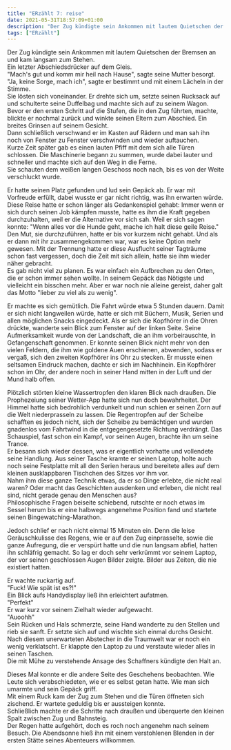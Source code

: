 ```yaml
---
title: "ERzählt 7: reise"
date: 2021-05-31T18:57:09+01:00
description: "Der Zug kündigte sein Ankommen mit lautem Quietschen der Bremsen an und kam langsam zum Stehen."
tags: ["ERzählt"]
---
```


Der Zug kündigte sein Ankommen mit lautem Quietschen der Bremsen an und kam langsam zum Stehen.\
Ein letzter Abschiedsdrücker auf dem Gleis.\
"Mach's gut und komm mir heil nach Hause", sagte seine Mutter besorgt. \
"Ja, keine Sorge, mach ich", sagte er bestimmt und mit einem Lächeln in der Stimme.\
Sie lösten sich voneinander. Er drehte sich um, setzte seinen Rucksack auf und schulterte seine Duffelbag und machte sich auf zu seinem Wagon. Bevor er den ersten Schritt auf die Stufen, die in den Zug führten, machte, blickte er nochmal zurück und winkte seinen Eltern zum Abschied. Ein breites Grinsen auf seinem Gesicht.\
Dann schließlich verschwand er im Kasten auf Rädern und man sah ihn noch von Fenster zu Fenster verschwinden und wieder auftauchen.\
Kurze Zeit später gab es einen lauten Pfiff mit dem sich alle Türen schlossen. Die Maschinerie begann zu summen, wurde dabei lauter und schneller und machte sich auf den Weg in die Ferne.\
Sie schauten dem weißen langen Geschoss noch nach, bis es von der Weite verschluckt wurde.

Er hatte seinen Platz gefunden und lud sein Gepäck ab. Er war mit Vorfreude erfüllt, dabei wusste er gar nicht richtig, was ihn erwarten würde. Diese Reise hatte er schon länger als Gedankenspiel gehabt: Immer wenn er sich durch seinen Job kämpfen musste, hatte es ihm die Kraft gegeben durchzuhalten, weil er die Alternative vor sich sah. Weil er sich sagen konnte: "Wenn alles vor die Hunde geht, mache ich halt diese geile Reise." Den Mut, sie durchzuführen, hatte er bis vor kurzem nicht gehabt. Und als er dann mit ihr zusammengekommen war, war es keine Option mehr gewesen. Mit der Trennung hatte er diese Ausflucht seiner Tagträume schon fast vergessen, doch die Zeit mit sich allein, hatte sie ihm wieder näher gebracht.\
Es gab nicht viel zu planen. Es war einfach ein Aufbrechen zu den Orten, die er schon immer sehen wollte. In seinem Gepäck das Nötigste und vielleicht ein bisschen mehr. Aber er war noch nie alleine gereist, daher galt das Motto "lieber zu viel als zu wenig".

Er machte es sich gemütlich. Die Fahrt würde etwa 5 Stunden dauern. Damit er sich nicht langweilen würde, hatte er sich mit Büchern, Musik, Serien und allen möglichen Snacks eingedeckt. Als er sich die Kopfhörer in die Ohren drückte, wanderte sein Blick zum Fenster auf der linken Seite. Seine Aufmerksamkeit wurde von der Landschaft, die an ihm vorbeirauschte, in Gefangenschaft genommen. Er konnte seinen Blick nicht mehr von den vielen Feldern, die ihm wie goldene Auen erschienen, abwenden, sodass er vergaß, sich den zweiten Kopfhörer ins Ohr zu stecken. Er musste einen seltsamen Eindruck machen, dachte er sich im Nachhinein. Ein Kopfhörer schon im Ohr, der andere noch in seiner Hand mitten in der Luft und der Mund halb offen. 

Plötzlich störten kleine Wassertropfen den klaren Blick nach draußen. Die Prophezeiung seiner Wetter-App hatte sich nun doch bewahrheitet. Der Himmel hatte sich bedrohlich verdunkelt und nun schien er seinen Zorn auf die Welt niederprasseln zu lassen. Die Regentropfen auf der Scheibe schafften es jedoch nicht, sich der Scheibe zu bemächtigen und wurden gnadenlos vom Fahrtwind in die entgegengesetzte Richtung verdrängt. Das Schauspiel, fast schon ein Kampf, vor seinen Augen, brachte ihn um seine Trance.\
Er besann sich wieder dessen, was er eigentlich vorhatte und vollendete seine Handlung. Aus seiner Tasche kramte er seinen Laptop, holte auch noch seine Festplatte mit all den Serien heraus und bereitete alles auf dem kleinen ausklappbaren Tischchen des Sitzes vor ihm vor.\
Nahm ihm diese ganze Technik etwas, da er so Dinge erlebte, die nicht real waren? Oder macht das Geschichten ausdenken und erleben, die nicht real sind, nicht gerade genau den Menschen aus?\
Philosophische Fragen beiseite schiebend, rutschte er noch etwas im Sessel herum bis er eine halbwegs angenehme Position fand und startete seinen Bingewatching-Marathon.

Jedoch schlief er nach nicht einmal 15 Minuten ein. Denn die leise Geräuschkulisse des Regens, wie er auf den Zug einprasselte, sowie die ganze Aufregung, die er verspürt hatte und die nun langsam abfiel, hatten ihn schläfrig gemacht. So lag er doch sehr verkrümmt vor seinem Laptop, der vor seinen geschlossen Augen Bilder zeigte. Bilder aus Zeiten, die nie existiert hatten.

Er wachte ruckartig auf.\
"Fuck! Wie spät ist es?!"\
Ein Blick aufs Handydisplay ließ ihn erleichtert aufatmen.\
"Perfekt"\
Er war kurz vor seinem Zielhalt wieder aufgewacht.\
"Auoohh"\
Sein Rücken und Hals schmerzte, seine Hand wanderte zu den Stellen und rieb sie sanft. Er setzte sich auf und wischte sich einmal durchs Gesicht. Nach diesem unerwarteten Abstecher in die Traumwelt war er noch ein wenig verklatscht. Er klappte den Laptop zu und verstaute wieder alles in seinen Taschen.\
Die mit Mühe zu verstehende Ansage des Schaffners kündigte den Halt an.

Dieses Mal konnte er die andere Seite des Geschehens beobachten. Wie Leute sich verabschiedeten, wie er es selbst getan hatte. Wie man sich umarmte und sein Gepäck griff.\
Mit einem Ruck kam der Zug zum Stehen und die Türen öffneten sich zischend. Er wartete geduldig bis er aussteigen konnte.\
Schließlich machte er die Schritte nach draußen und überquerte den kleinen Spalt zwischen Zug und Bahnsteig.\
Der Regen hatte aufgehört, doch es roch noch angenehm nach seinem Besuch. Die Abendsonne hieß ihn mit einem verstohlenen Blenden in der ersten Stätte seines Abenteuers willkommen.

